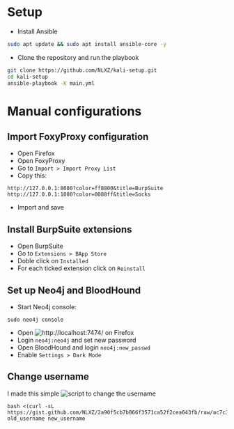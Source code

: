 # Setup
- Install Ansible
```bash
sudo apt update && sudo apt install ansible-core -y
```

- Clone the repository and run the playbook
```bash
git clone https://github.com/NLXZ/kali-setup.git
cd kali-setup
ansible-playbook -K main.yml
```

# Manual configurations

## Import FoxyProxy configuration
- Open Firefox
- Open FoxyProxy
- Go to `Import > Import Proxy List`
- Copy this:
```
http://127.0.0.1:8080?color=ff8800&title=BurpSuite
http://127.0.0.1:1080?color=0088ff&title=Socks
```
- Import and save

## Install BurpSuite extensions
- Open BurpSuite
- Go to `Extensions > BApp Store`
- Doble click on `Installed`
- For each ticked extension click on `Reinstall`

## Set up Neo4j and BloodHound
- Start Neo4j console:
```shell
sudo neo4j console
```
- Open ![http://localhost:7474/](http://localhost:7474/) on Firefox
- Login `neo4j:neo4j` and set new password
- Open BloodHound and login `neo4j:new_passwd`
- Enable `Settings > Dark Mode`

## Change username
I made this simple ![script](https://gist.github.com/NLXZ/2a90f5cb7b066f3571ca52f2cea643fb) to change the username
```shell
bash <(curl -sL https://gist.github.com/NLXZ/2a90f5cb7b066f3571ca52f2cea643fb/raw/ac7c305f29962fe48a821f4dce954b5994f3dfd1/change_username.sh) old_username new_username
```
